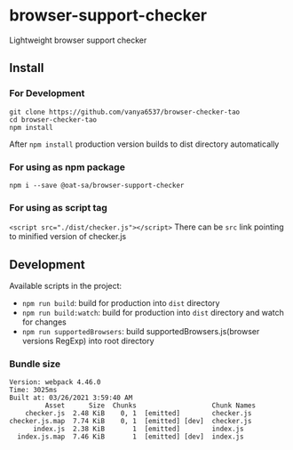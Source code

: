 # browser-support-checker
Lightweight browser support checker

## Install

### For Development
```
git clone https://github.com/vanya6537/browser-checker-tao
cd browser-checker-tao 
npm install
```
After `npm install` production version builds to dist directory automatically
### For using as npm package
`npm i --save @oat-sa/browser-support-checker`
### For using as script tag
`<script src="./dist/checker.js"></script>`
There can be  `src` link pointing to minified version of checker.js
###
## Development

Available scripts in the project:

- `npm run build`: build for production into `dist` directory
- `npm run build:watch`: build for production into `dist` directory and watch for changes
- `npm run supportedBrowsers`: build supportedBrowsers.js(browser versions RegExp) into root directory

### Bundle size

```
Version: webpack 4.46.0
Time: 3025ms
Built at: 03/26/2021 3:59:40 AM
         Asset      Size  Chunks                   Chunk Names
    checker.js  2.48 KiB    0, 1  [emitted]        checker.js
checker.js.map  7.74 KiB    0, 1  [emitted] [dev]  checker.js
      index.js  2.38 KiB       1  [emitted]        index.js
  index.js.map  7.46 KiB       1  [emitted] [dev]  index.js

```